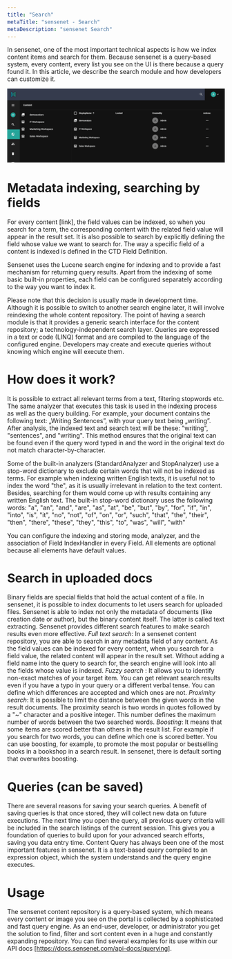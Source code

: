 ```yaml
---
title: "Search"
metaTitle: "sensenet - Search"
metaDescription: "sensenet Search"
---
```



In sensenet, one of the most important technical aspects is how we index content items and search for them. Because sensenet is a query-based system, every content, every list you see on the UI is there because a query found it. In this article, we describe the search module and how developers can customize it.

![search](../img/search.gif)

# Metadata indexing, searching by fields
For every content [link], the field values can be indexed, so when you search for a term, the corresponding content with the related field value will appear in the result set. It is also possible to search by explicitly defining the field whose value we want to search for. The way a specific field of a content is indexed is defined in the CTD Field Definition.

Sensenet uses the Lucene search engine for indexing and to provide a fast mechanism for returning query results. Apart from the indexing of some basic built-in properties, each field can be configured separately according to the way you want to index it.

Please note that this decision is usually made in development time. Although it is possible to switch to another search engine later, it will involve reindexing the whole content repository.
The point of having a search module is that it provides a generic search interface for the content repository; a technology-independent search layer. Queries are expressed in a text or code (LINQ) format and are compiled to the language of the configured engine. Developers may create and execute queries without knowing which engine will execute them.

# How does it work?
It is possible to extract all relevant terms from a text, filtering stopwords etc. The same analyzer that executes this task is used in the indexing process as well as the query building. For example, your document contains the following text: „Writing Sentences”, with your query text being „writing”. After analysis, the indexed text and search text will be these: "writing", "sentences", and "writing". This method ensures that the original text can be found even if the query word typed in and the word in the original text do not match character-by-character.

Some of the built-in analyzers (StandardAnalyzer and StopAnalyzer) use a stop-word dictionary to exclude certain words that will not be indexed as terms. For example when indexing written English texts, it is useful not to index the word "the", as it is usually irrelevant in relation to the text content. Besides, searching for them would come up with results containing any written English text. The built-in stop-word dictionary uses the following words:
"a", "an", "and", "are", "as", "at", "be", "but", "by", "for", "if", "in", "into", "is", "it", "no", "not", "of",
"on", "or", "such", "that", "the", "their", "then", "there", "these", "they", "this", "to", "was", "will", "with"

You can configure the indexing and storing mode, analyzer, and the association of Field IndexHandler in every Field. All elements are optional because all elements have default values.

# Search in uploaded docs
Binary fields are special fields that hold the actual content of a file. In sensenet, it is possible to index documents to let users search for uploaded files. Sensenet is able to index not only the metadata of documents (like creation date or author), but the binary content itself. The latter is called text extracting.
Sensenet provides different search features to make search results even more effective.
_Full text search_: In a sensenet content repository, you are able to search in any metadata field of any content. As the field values can be indexed for every content, when you search for a field value, the related content will appear in the result set. Without adding a field name into the query to search for, the search engine will look into all the fields whose value is indexed.
_Fuzzy search_ : It allows you to identify non-exact matches of your target item. You can get relevant search results even if you have a typo in your query or a different verbal tense. You can define which differences are accepted and which ones are not.
_Proximity search_: It is possible to limit the distance between the given words in the result documents. The proximity search is two words in quotes followed by a "~" character and a positive integer. This number defines the maximum number of words between the two searched words.
_Boosting_: It means that some items are scored better than others in the result list. For example if you search for two words, you can define which one is scored better. You can use boosting, for example, to promote the most popular or bestselling books in a bookshop in a search result. In sensenet, there is default sorting that overwrites boosting.

# Queries (can be saved)
There are several reasons for saving your search queries. A benefit of saving queries is that once stored, they will collect new data on future executions. The next time you open the query, all previous query criteria will be included in the search listings of the current session. This gives you a foundation of queries to build upon for your advanced search efforts, saving you data entry time.
Content Query has always been one of the most important features in sensenet. It is a text-based query compiled to an expression object, which the system understands and the query engine executes.

# Usage
The sensenet content repository is a query-based system, which means every content or image you see on the portal is collected by a sophisticated and fast query engine. As an end-user, developer, or administrator you get the solution to find, filter and sort content even in a huge and constantly expanding repository.
You can find several examples for its use within our API docs [https://docs.sensenet.com/api-docs/querying].


